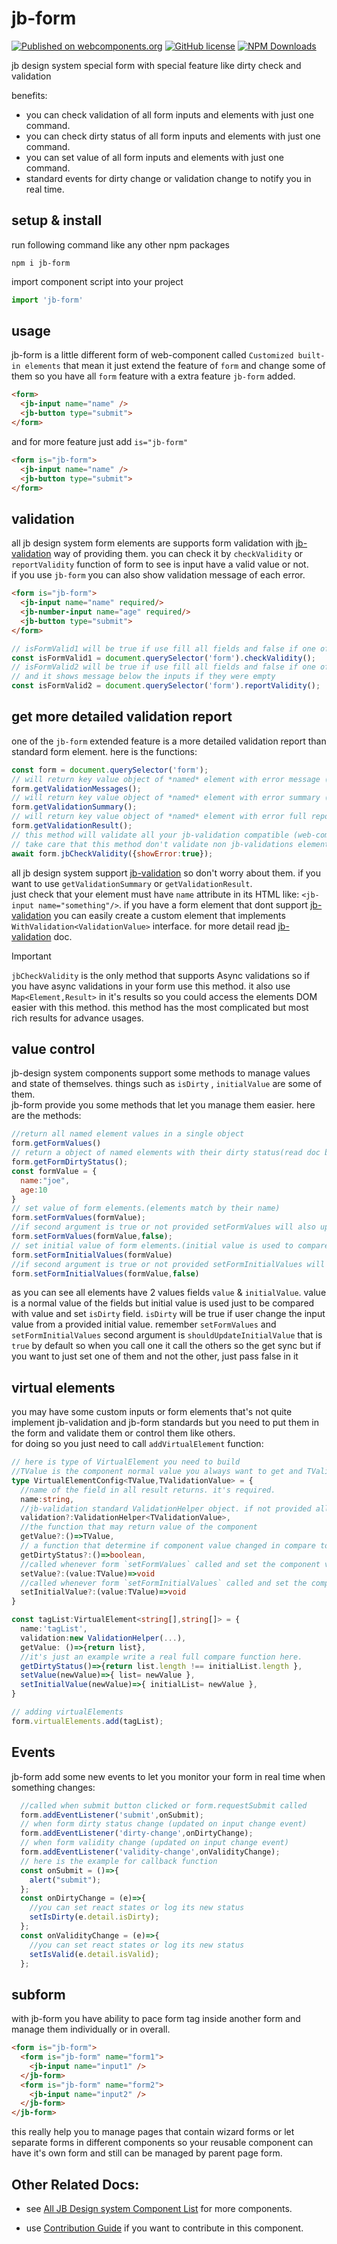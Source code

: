# jb-form

[![Published on webcomponents.org](https://img.shields.io/badge/webcomponents.org-published-blue.svg)](https://www.webcomponents.org/element/jb-form)
[![GitHub license](https://img.shields.io/badge/license-MIT-brightgreen.svg)](https://raw.githubusercontent.com/javadbat/jb-form/master/LICENSE)
[![NPM Downloads](https://img.shields.io/npm/dw/jb-form)](https://www.npmjs.com/package/jb-form)

jb design system special form with special feature like dirty check and validation

benefits:

- you can check validation of all form inputs and elements with just one command.
- you can check dirty status of all form inputs and elements with just one command.
- you can set value of all form inputs and elements with just one command.
- standard events for dirty change or validation change to notify you in real time.

## setup & install

run following command like any other npm packages

```command
npm i jb-form
```
import component script into your project

```js
import 'jb-form'
```

## usage

jb-form is a little different form of web-component called `Customized built-in elements`  that mean it just extend the feature of `form` and change some of them so you have all `form` feature with a extra feature `jb-form` added.

```html
<form>
  <jb-input name="name" />
  <jb-button type="submit">
</form>
```

and for more feature just add `is="jb-form"`

```html
<form is="jb-form">
  <jb-input name="name" />
  <jb-button type="submit">
</form>
```

## validation

all jb design system form elements are supports form validation with [jb-validation](https://github.com/javadbat/jb-validation) way of providing them. you can check it by `checkValidity` or `reportValidity` function of form to see is input have a valid value or not.    
if you use `jb-form` you can also show validation message of each error.

```html
<form is="jb-form">
  <jb-input name="name" required/>
  <jb-number-input name="age" required/>
  <jb-button type="submit">
</form>
```
```js
// isFormValid1 will be true if use fill all fields and false if one of them is empty
const isFormValid1 = document.querySelector('form').checkValidity();
// isFormValid2 will be true if use fill all fields and false if one of them is empty
// and it shows message below the inputs if they were empty
const isFormValid2 = document.querySelector('form').reportValidity();
```
## get more detailed validation report

one of the `jb-form` extended feature is a more detailed validation report than standard form element.
here is the functions:

```js
const form = document.querySelector('form');
// will return key value object of *named* element with error message ('' if element value is valid) works for all form standards element like HTML input
form.getValidationMessages();
// will return key value object of *named* element with error summary (null if element not implement jb-validation standard) works only for custom element that implement jb-validation standard
form.getValidationSummary();
// will return key value object of *named* element with error full report (null if element not implement jb-validation standard) works only for custom element that implement jb-validation standards
form.getValidationResult();
// this method will validate all your jb-validation compatible (web-components,virtual elements, jb-forms) with all their async validations. it has the most rich result and have tree data structure for tree forms and even validate elements without name.
// take care that this method don't validate non jb-validations element like form input or select and will only support jb-validations standard methods
await form.jbCheckValidity({showError:true});
```
all jb design system support [jb-validation](https://github.com/javadbat/jb-validation) so don't worry about them. if you want to use `getValidationSummary` or `getValidationResult`.    
just check that your element must have `name` attribute in its HTML like: `<jb-input name="something"/>`.
if you have a form element that dont support [jb-validation](https://github.com/javadbat/jb-validation) you can easily create a custom element that implements `WithValidation<ValidationValue>` interface. for more detail read [jb-validation](https://github.com/javadbat/jb-validation) doc.
> [!IMPORTANT]
> `jbCheckValidity` is the only method that supports Async validations so if you have async validations in your form use this method. it also use `Map<Element,Result>` in it's results so you could access the elements DOM easier with this method. this method has the most complicated but most rich results for advance usages.

## value control

jb-design system components support some methods to manage values and state of themselves. things such as `isDirty` , `initialValue` are some of them.    
jb-form provide you some methods that let you manage them easier. here are the methods:
```js
//return all named element values in a single object
form.getFormValues()
// return a object of named elements with their dirty status(read doc below the code for more information)
form.getFormDirtyStatus();
const formValue = {
  name:"joe",
  age:10
}
// set value of form elements.(elements match by their name)
form.setFormValues(formValue);
//if second argument is true or not provided setFormValues will also update initial value and if set to false it just update value
form.setFormValues(formValue,false);
// set initial value of form elements.(initial value is used to compare with value and set isDirty flag)
form.setFormInitialValues(formValue)
//if second argument is true or not provided setFormInitialValues will also update value and if set to false it just update value
form.setFormInitialValues(formValue,false)
```
as you can see all elements have 2 values fields `value` & `initialValue`. value is a normal value of the fields but initial value is used just to be compared with value and set `isDirty` field.
`isDirty` will be true if user change the input value from a provided initial value.
remember `setFormValues` and `setFormInitialValues` second argument is `shouldUpdateInitialValue` that is `true` by default so when you call one it call the others so the get sync but if you want to just set one of them and not the other, just pass false in it

## virtual elements

you may have some custom inputs or form elements that's not quite implement jb-validation and jb-form standards but you need to put them in the form and validate them or control them like others.    
for doing so you just need to call `addVirtualElement` function:

```typescript
// here is type of VirtualElement you need to build
//TValue is the component normal value you always want to get and TValidationValue is the value you want to pass to validation module validators. they may be the same type or not base on your component 
type VirtualElementConfig<TValue,TValidationValue> = {
  //name of the field in all result returns. it's required.
  name:string,
  //jb-validation standard ValidationHelper object. if not provided all validation methods will skip this input
  validation?:ValidationHelper<TValidationValue>,
  //the function that may return value of the component
  getValue?:()=>TValue,
  // a function that determine if component value changed in compare to provided initialValue
  getDirtyStatus?:()=>boolean,
  //called whenever form `setFormValues` called and set the component value
  setValue?:(value:TValue)=>void
  //called whenever form `setFormInitialValues` called and set the component initial value
  setInitialValue?:(value:TValue)=>void
}

const tagList:VirtualElement<string[],string[]> = {
  name:'tagList',
  validation:new ValidationHelper(...),
  getValue: ()=>{return list},
  //it's just an example write a real full compare function here.
  getDirtyStatus()=>{return list.length !== initialList.length },
  setValue(newValue)=>{ list= newValue },
  setInitialValue(newValue)=>{ initialList= newValue },
}

// adding virtualElements
form.virtualElements.add(tagList);

```

## Events

jb-form add some new events to let you monitor your form in real time when something changes:
```javascript
  //called when submit button clicked or form.requestSubmit called
  form.addEventListener('submit',onSubmit);
  // when form dirty status change (updated on input change event)
  form.addEventListener('dirty-change',onDirtyChange);
  // when form validity change (updated on input change event)
  form.addEventListener('validity-change',onValidityChange);
  // here is the example for callback function 
  const onSubmit = ()=>{
    alert("submit");
  };
  const onDirtyChange = (e)=>{
    //you can set react states or log its new status
    setIsDirty(e.detail.isDirty);
  };
  const onValidityChange = (e)=>{
    //you can set react states or log its new status
    setIsValid(e.detail.isValid);
  };
```
## subform

with jb-form you have ability to pace form tag inside another form and manage them individually or in overall.

```html
<form is="jb-form">
  <form is="jb-form" name="form1">
    <jb-input name="input1" />
  </jb-form>
  <form is="jb-form" name="form2">
    <jb-input name="input2" />
  </jb-form>
</jb-form>
```
this really help you to manage pages that contain wizard forms or let separate forms in different components so your reusable component can have it's own form and still can be managed by parent page form.

## Other Related Docs:

- see [All JB Design system Component List](https://github.com/javadbat/design-system/blob/master/docs/component-list.md) for more components.

- use [Contribution Guide](https://github.com/javadbat/design-system/blob/master/docs/contribution-guide.md) if you want to contribute in this component.